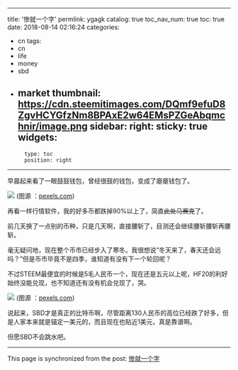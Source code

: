 
---
title: '惨就一个字'
permlink: ygagk
catalog: true
toc_nav_num: true
toc: true
date: 2018-08-14 02:16:24
categories:
- cn
tags:
- cn
- life
- money
- sbd
- market
thumbnail: https://cdn.steemitimages.com/DQmf9efuD8ZgvHCYGfzNm8BPAxE2w64EMsPZGeAbqmchnir/image.png
sidebar:
    right:
        sticky: true
widgets:
    -
        type: toc
        position: right
---


早晨起来看了一眼鼓鼓钱包，曾经很鼓的钱包，变成了瘪瘪钱包了。

![](https://cdn.steemitimages.com/DQmf9efuD8ZgvHCYGfzNm8BPAxE2w64EMsPZGeAbqmchnir/image.png)
(图源 ：[pexels.com]( https://www.pexels.com/))

再看一样行情软件，我的好多币都跌掉90%以上了，简直~~此处马赛克~~了。

前几天换了一点别的币种，只是几天啊，直接腰斩了，目测还会继续腰斩腰斩再腰斩。

毫无疑问地，现在整个币市已经步入了寒冬。我很想说”冬天来了，春天还会远吗？”但是币市毕竟不是四季，谁知道有没有下一个轮回呢？

不过STEEM最便宜的时候是5毛人民币一个，现在还是五元以上呢，HF20的利好始终没能兑现，也不知道还有没有机会兑现了，哭。

![](https://cdn.steemitimages.com/DQmehncL2U6H6LRbeiDeDmT5Bydaoh7ZCtmBrfk6qDtzm8x/image.png)
(图源 ：[pexels.com]( https://www.pexels.com/))

说起来，SBD才是真正的比特币啊，尽管距离130人民币的高位已经跌了好多，但是人家本来就是锚定一美元的，而且现在也贴近1美元，真是靠谱啊。

但愿SBD不会跳水吧。

- - -

This page is synchronized from the post: [惨就一个字](https://steemit.com/@oflyhigh/ygagk)
